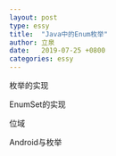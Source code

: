 ```yaml
---
layout: post
type: essy
title:  "Java中的Enum枚举"
author: 立泉
date:   2019-07-25 +0800
categories: essy
---
```


枚举的实现

EnumSet的实现

位域

Android与枚举
